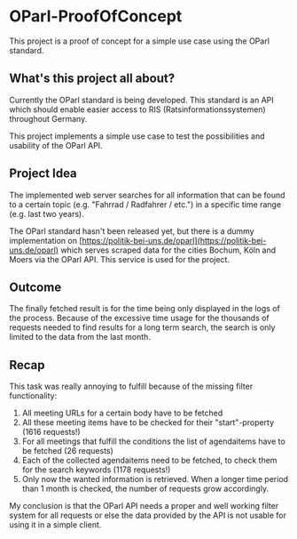 # OParl-ProofOfConcept
This project is a proof of concept for a simple use case using the OParl standard.

## What's this project all about?
Currently the OParl standard is being developed. This standard is an API which should enable easier access to RIS (Ratsinformationssystemen) throughout Germany.

This project implements a simple use case to test the possibilities and usability of the OParl API.

## Project Idea
The implemented web server searches for all information that can be found to a certain topic (e.g. "Fahrrad / Radfahrer / etc.") in a specific time range (e.g. last two years).

The OParl standard hasn't been released yet, but there is a dummy implementation on [https://politik-bei-uns.de/oparl](https://politik-bei-uns.de/oparl) which serves scraped data for the cities  Bochum, Köln and Moers via the OParl API. This service is used for the project.

## Outcome
The finally fetched result is for the time being only displayed in the logs of the process.
Because of the excessive time usage for the thousands of requests needed to find results for a long term search, the search is only limited to the data from the last month.

## Recap
This task was really annoying to fulfill because of the missing filter functionality:
1) All meeting URLs for a certain body have to be fetched
2) All these meeting items have to be checked for their "start"-property (1616 requests!)
3) For all meetings that fulfill the conditions the list of agendaitems have to be fetched (26 requests)
4) Each of the collected agendaitems need to be fetched, to check them for the search keywords (1178 requests!)
5) Only now the wanted information is retrieved. When a longer time period than 1 month is checked, the number of requests grow accordingly.  

My conclusion is that the OParl API needs a proper and well working filter system for all requests or else the data provided by the API is not usable for using it in a simple client.

